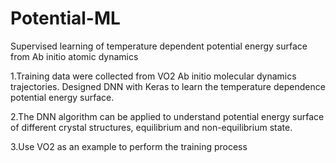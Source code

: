 # Potential-ML
Supervised learning of temperature dependent potential energy surface from Ab initio atomic dynamics

1.Training data were collected from VO2 Ab initio molecular dynamics trajectories. Designed DNN with Keras to learn the temperature dependence potential energy surface. 

2.The DNN algorithm can be applied to understand potential energy surface of different crystal structures, equilibrium and non-equilibrium state.

3.Use VO2 as an example to perform the training process
